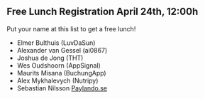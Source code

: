 ## Free Lunch Registration April 24th, 12:00h

Put your name at this list to get a free lunch!

- Elmer Bulthuis (LuvDaSun)
- Alexander van Gessel (ai0867)
- Joshua de Jong (THT)
- Wes Oudshoorn (AppSignal)
- Maurits Misana (BuchungApp)
- Alex Mykhalevych (Nutripy)
- Sebastian Nilsson [Paylando.se](https://paylando.se)
